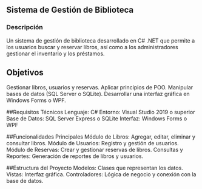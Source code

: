 ## Sistema de Gestión de Biblioteca

### Descripción
Un sistema de gestión de biblioteca desarrollado en C# .NET que permite a los usuarios buscar y reservar libros, así como a los administradores gestionar el inventario y los préstamos.

## Objetivos
Gestionar libros, usuarios y reservas.
Aplicar principios de POO.
Manipular bases de datos (SQL Server o SQLite).
Desarrollar una interfaz gráfica en Windows Forms o WPF.

##Requisitos Técnicos
Lenguaje: C#
Entorno: Visual Studio 2019 o superior
Base de Datos: SQL Server Express o SQLite
Interfaz: Windows Forms o WPF

##Funcionalidades Principales
Módulo de Libros: Agregar, editar, eliminar y consultar libros.
Módulo de Usuarios: Registro y gestión de usuarios.
Módulo de Reservas: Crear y gestionar reservas de libros.
Consultas y Reportes: Generación de reportes de libros y usuarios.

##Estructura del Proyecto
Modelos: Clases que representan los datos.
Vistas: Interfaz gráfica.
Controladores: Lógica de negocio y conexión con la base de datos.
